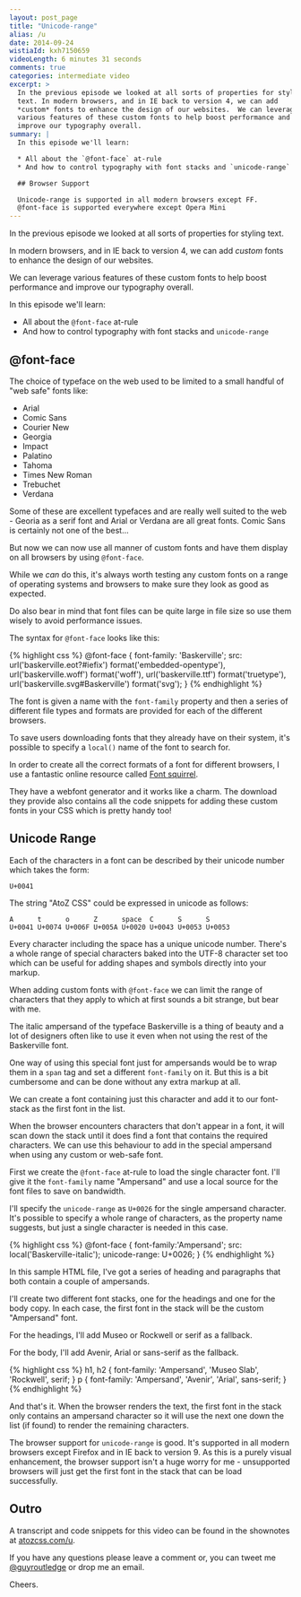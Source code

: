 ```yaml
---
layout: post_page
title: "Unicode-range"
alias: /u
date: 2014-09-24
wistiaId: kxh7150659 
videoLength: 6 minutes 31 seconds
comments: true
categories: intermediate video
excerpt: >
  In the previous episode we looked at all sorts of properties for styling
  text. In modern browsers, and in IE back to version 4, we can add
  *custom* fonts to enhance the design of our websites.  We can leverage
  various features of these custom fonts to help boost performance and
  improve our typography overall.
summary: |
  In this episode we'll learn:

  * All about the `@font-face` at-rule
  * And how to control typography with font stacks and `unicode-range`

  ## Browser Support

  Unicode-range is supported in all modern browsers except FF.
  @font-face is supported everywhere except Opera Mini 
---
```


In the previous episode we looked at all sorts of properties for styling
text. 

In modern browsers, and in IE back to version 4, we can add *custom*
fonts to enhance the design of our websites.

We can leverage various features of these custom fonts to help boost
performance and improve our typography overall.

In this episode we'll learn:

* All about the `@font-face` at-rule
* And how to control typography with font stacks and `unicode-range`

## @font-face

The choice of typeface on the web used to be limited to a small handful
of "web safe" fonts like:

* Arial
* Comic Sans
* Courier New
* Georgia
* Impact
* Palatino
* Tahoma
* Times New Roman
* Trebuchet
* Verdana

Some of these are excellent typefaces and are really well suited to the
web - Georia as a serif font and Arial or Verdana are all great fonts.
Comic Sans is certainly not one of the best...

But now we can now use all manner of custom fonts and have them display
on all browsers by using `@font-face`. 

While we *can* do this, it's always worth testing any custom fonts on
a range of operating systems and browsers to make sure they look as good
as expected. 

Do also bear in mind that font files can be quite large in file size so
use them wisely to avoid performance issues.

The syntax for `@font-face` looks like this:

{% highlight css %}
@font-face {
	font-family: 'Baskerville';
	src: url('baskerville.eot?#iefix') format('embedded-opentype'), 
		 url('baskerville.woff') format('woff'), 
		 url('baskerville.ttf') format('truetype'),
		 url('baskerville.svg#Baskerville') format('svg');
}
{% endhighlight %}

The font is given a name with the `font-family` property and then
a series of different file types and formats are provided for each of
the different browsers.

To save users downloading fonts that they already have on their system,
it's possible to specify a `local()` name of the font to search for.

In order to create all the correct formats of a font for different
browsers, I use a fantastic online resource called [Font
squirrel](http://www.fontsquirrel.com). 

They have a webfont generator and it works like a charm. The download
they provide also contains all the code snippets for adding these custom
fonts in your CSS which is pretty handy too!

## Unicode Range

Each of the characters in a font can be described by their unicode
number which takes the form:

	U+0041

The string "AtoZ CSS" could be expressed in unicode as follows:

	A      t      o      Z      space  C      S      S
	U+0041 U+0074 U+006F U+005A U+0020 U+0043 U+0053 U+0053

Every character including the space has a unique unicode number. There's
a whole range of special characters baked into the UTF-8 character
set too which can be useful for adding shapes and symbols directly into
your markup.

When adding custom fonts with `@font-face` we can limit the range of
characters that they apply to which at first sounds a bit strange, but
bear with me.

The italic ampersand of the typeface Baskerville is a thing of beauty
and a lot of designers often like to use it even when not using the rest
of the Baskerville font.

One way of using this special font just for ampersands would be to wrap
them in a `span` tag and set a different `font-family` on it. But this
is a bit cumbersome and can be done without any extra markup at all.

We can create a font containing just this character and add it to our
font-stack as the first font in the list. 

When the browser encounters characters that don't appear in a font, it
will scan down the stack until it does find a font that contains the
required characters. We can use this behaviour to add in the special
ampersand when using any custom or web-safe font.

First we create the `@font-face` at-rule to load the single character
font. I'll give it the `font-family` name "Ampersand" and use a local
source for the font files to save on bandwidth.

I'll specify the `unicode-range` as `U+0026` for the single ampersand
character. It's possible to specify a whole range of characters, as the
property name suggests, but just a single character is needed in this
case.

{% highlight css %}
@font-face {
	font-family:'Ampersand';
	src: local('Baskerville-italic');
	unicode-range: U+0026;
}
{% endhighlight %}

In this sample HTML file, I've got a series of heading and paragraphs
that both contain a couple of ampersands.

I'll create two different font stacks, one for the headings and one for
the body copy. In each case, the first font in the stack will be the
custom "Ampersand" font. 

For the headings, I'll add Museo or Rockwell or serif as a fallback.

For the body, I'll add Avenir, Arial or sans-serif as the fallback.

{% highlight css %}
h1, h2 {
	font-family: 'Ampersand', 'Museo Slab', 'Rockwell', serif;
}
p {
	font-family: 'Ampersand', 'Avenir', 'Arial', sans-serif;
}
{% endhighlight %}

And that's it. When the browser renders the text, the first font in the
stack only contains an ampersand character so it will use the next one
down the list (if found) to render the remaining characters.

The browser support for `unicode-range` is good. It's supported in all
modern browsers except Firefox and in IE back to version 9. As this is
a purely visual enhancement, the browser support isn't a huge worry for
me - unsupported browsers will just get the first font in the stack that
can be load successfully.

## Outro

A transcript and code snippets for this video can be found in the
shownotes at [atozcss.com/u](http://www.atozcss.com/u).

If you have any questions please leave a comment or, you can tweet me
[@guyroutledge](http://www.twitter.com/guyroutledge) or drop me an
email.

Cheers.
